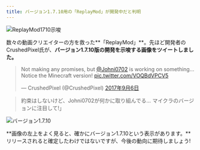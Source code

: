 ```yaml
---
title: バージョン1.7.10用の「ReplayMod」が開発中だと判明
---
```


![ReplayMod1710示唆](https://cdn-ak.f.st-hatena.com/images/fotolife/s/sasigume/20210208/20210208122944.jpg)

数々の動画クリエイターの方を救った**「ReplayMod」**。先ほど開発者のCrushedPixel氏が、**バージョン1.7.10版の開発を示唆する画像をツイートしました。**

> Not making any promises, but [@Johni0702](https://twitter.com/Johni0702) is working on something…  
> Notice the Minecraft version! [pic.twitter.com/VOQBdVPCV5](https://t.co/VOQBdVPCV5)
> 
> — CrushedPixel (@CrushedPixel) [2017年9月6日](https://twitter.com/CrushedPixel/status/905462056916279296)

> 約束はしないけど、Johni0702が何かに取り組んでる… マイクラのバージョンに注目して!」

![バージョン1.7.10](https://cdn-ak.f.st-hatena.com/images/fotolife/s/sasigume/20210208/20210208111125.jpg)

**画像の左上をよく見ると、確かにバージョン1.7.10という表示があります。**リリースされると確定したわけではないですが、今後の動向に期待しましょう!
